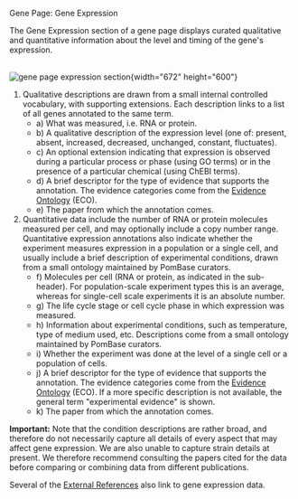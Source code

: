 Gene Page: Gene Expression

The Gene Expression section of a gene page displays curated qualitative
and quantitative information about the level and timing of the gene's
expression.

\
![gene page expression
section](/sites/pombase.org/files/images/gene_page_expression.png "Gene Page: Gene Expression"){width="672"
height="600"}

1.  Qualitative descriptions are drawn from a small internal controlled
    vocabulary, with supporting extensions. Each description links to a
    list of all genes annotated to the same term.
    -   a\) What was measured, i.e. RNA or protein.
    -   b\) A qualitative description of the expression level (one of: present,
        absent, increased, decreased, unchanged, constant, fluctuates).
    -   c\) An optional extension indicating that expression is observed during a
        particular process or phase (using GO terms) or in the presence of a
        particular chemical (using ChEBI terms).
    -   d\) A brief descriptor for the type of evidence that supports the
        annotation. The evidence categories come from the [Evidence
        Ontology](http://www.evidenceontology.org/) (ECO).
    -   e\) The paper from which the annotation comes.
2.  Quantitative data include the number of RNA or protein molecules
    measured per cell, and may optionally include a copy number range.
    Quantitative expression annotations also indicate whether the
    experiment measures expression in a population or a single cell, and
    usually include a brief description of experimental conditions,
    drawn from a small ontology maintained by PomBase curators.
    -   f\) Molecules per cell (RNA or protein, as indicated in the sub-header).
        For population-scale experiment types this is an average, whereas for
        single-cell scale experiments it is an absolute number.
    -   g\) The life cycle stage or cell cycle phase in which expression was
        measured.
    -   h\) Information about experimental conditions, such as temperature, type
        of medium used, etc. Descriptions come from a small ontology maintained
        by PomBase curators.
    -   i\) Whether the experiment was done at the level of a single cell or a
        population of cells.
    -   j\) A brief descriptor for the type of evidence that supports the
        annotation. The evidence categories come from the [Evidence
        Ontology](http://www.evidenceontology.org/) (ECO). If a more specific
        description is not available, the general term "experimental evidence"
        is shown.
    -   k\) The paper from which the annotation comes.

**Important:** Note that the condition descriptions are rather broad,
and therefore do not necessarily capture all details of every aspect
that may affect gene expression. We are also unable to capture strain
details at present. We therefore recommend consulting the papers cited
for the data before comparing or combining data from different
publications.

Several of the [External
References](/documentation/gene-page-external-references) also link to
gene expression data.
